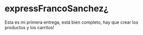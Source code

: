 # expressFrancoSanchez¿
Esta es mi primera entrega, está bien completo, hay que crear los productos y los carritos!

